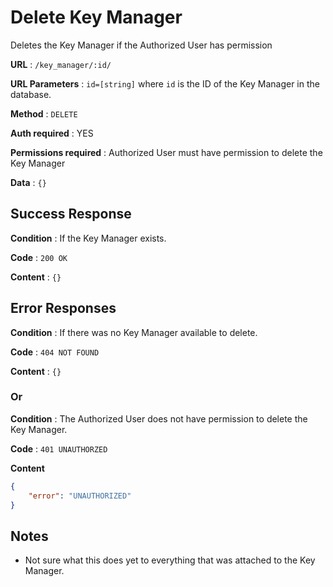 # Delete Key Manager

Deletes the Key Manager if the Authorized User has permission

**URL** : `/key_manager/:id/`

**URL Parameters** : `id=[string]` where `id` is the ID of the Key Manager in the
database.

**Method** : `DELETE`

**Auth required** : YES

**Permissions required** : Authorized User must have permission to delete the Key Manager

**Data** : `{}`

## Success Response

**Condition** : If the Key Manager exists.

**Code** : `200 OK`

**Content** : `{}`

## Error Responses

**Condition** : If there was no Key Manager available to delete.

**Code** : `404 NOT FOUND`

**Content** : `{}`

### Or

**Condition** : The Authorized User does not have permission to delete the Key Manager.

**Code** : `401 UNAUTHORZED`

**Content** 

```json
{
    "error": "UNAUTHORIZED"
}
```


## Notes

* Not sure what this does yet to everything that was attached to the Key Manager.